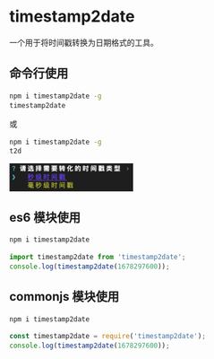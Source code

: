 # timestamp2date

一个用于将时间戳转换为日期格式的工具。

## 命令行使用

```bash
npm i timestamp2date -g
timestamp2date
```

或

```bash
npm i timestamp2date -g
t2d
```

<img style="vertical-align: top;" src="./assets/image.png" alt="logo" height="50px"/>


## es6 模块使用

```bash
npm i timestamp2date
```

```javascript
import timestamp2date from 'timestamp2date';
console.log(timestamp2date(1678297600));
```

## commonjs 模块使用

```bash
npm i timestamp2date
```

```javascript
const timestamp2date = require('timestamp2date');
console.log(timestamp2date(1678297600));
```
